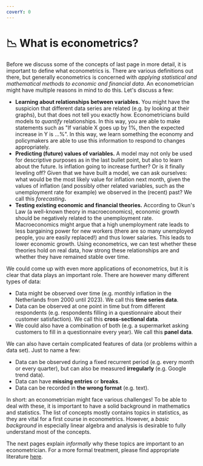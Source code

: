 ```yaml
---
coverY: 0
---
```


# 📉 What is econometrics?

Before we discuss some of the concepts of last page in more detail, it is important to define what econometrics is. There are various definitions out there, but generally econometrics is concerned with _applying statistical and mathematical methods to economic and financial data_. An econometrician might have multiple reasons in mind to do this. Let's discuss a few:

* **Learning about relationships between variables.** You might have the suspicion that different data series are related (e.g. by looking at their graphs), but that does not tell you exactly how. Econometricians build models to _quantify_ relationships. In this way, you are able to make statements such as "If variable X goes up by 1%, then the expected increase in Y is ...%". In this way, we learn something the economy and policymakers are able to use this information to respond to changes appropriately.
* **Predicting (future) values of variables.** A model may not only be used for descriptive purposes as in the last bullet point, but also to learn about the future. Is inflation going to increase further? Or is it finally leveling off? Given that we have built a model, we can ask ourselves: what would be the most likely value for inflation next month, given the values of inflation (and possibly other related variables, such as the unemployment rate for example) we observed in the (recent) past? We call this _forecasting_**.**&#x20;
* **Testing existing economic and financial theories.** According to Okun's Law (a well-known theory in macroeconomics), economic growth should be negatively related to the unemployment rate. Macroeconomics might argue that a high unemployment rate leads to less bargaining power for new workers (there are so many unemployed people, you are easily replaced!) and thus lower salaries. This leads to lower economic growth. Using econometrics, we can test whether these theories hold on real data, how strong these relationships are and whether they have remained stable over time. &#x20;

We could come up with even more applications of econometrics, but it is clear that data plays an important role. There are however many different types of data:&#x20;

* Data might be observed over time (e.g. monthly inflation in the Netherlands from 2000 until 2023). We call this **time series data**.
* Data can be observed at one point in time but from different respondents (e.g. respondents filling in a questionnaire about their customer satisfaction). We call this **cross-sectional data**.
* We could also have a combination of both (e.g. a supermarket asking customers to fill in a questionnaire every year). We call this **panel data**.

We can also have certain complicated features of data (or problems within a data set). Just to name a few:

* Data can be observed during a fixed recurrent period (e.g. every month or every quarter), but can also be measured **irregularly** (e.g. Google trend data).&#x20;
* Data can have **missing entries** or **breaks**.&#x20;
* Data can be recorded in **the wrong format** (e.g. text).

In short: an econometrician might face various challenges! To be able to deal with these, it is important to have a solid background in mathematics and statistics. The list of concepts mostly contains topics in statistics, as they are vital for a first course in econometrics. However, a _basic background_ in especially linear algebra and analysis is desirable to fully understand most of the concepts.&#x20;

The next pages explain _informally_ why these topics are important to an econometrician. For a more formal treatment, please find appropriate literature [here](../literature.md).

